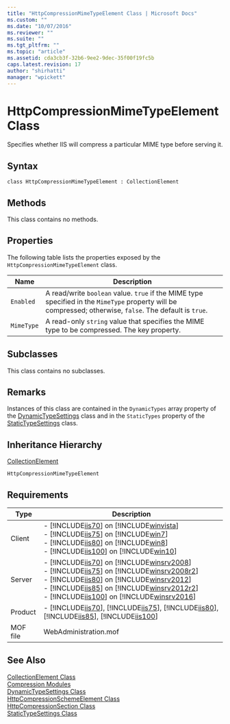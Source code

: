 ```yaml
---
title: "HttpCompressionMimeTypeElement Class | Microsoft Docs"
ms.custom: ""
ms.date: "10/07/2016"
ms.reviewer: ""
ms.suite: ""
ms.tgt_pltfrm: ""
ms.topic: "article"
ms.assetid: cda3cb3f-32b6-9ee2-9dec-35f00f19fc5b
caps.latest.revision: 17
author: "shirhatti"
manager: "wpickett"
---
```

# HttpCompressionMimeTypeElement Class
Specifies whether IIS will compress a particular MIME type before serving it.  
  
## Syntax  
  
```vbs  
class HttpCompressionMimeTypeElement : CollectionElement  
```  
  
## Methods  
 This class contains no methods.  
  
## Properties  
 The following table lists the properties exposed by the `HttpCompressionMimeTypeElement` class.  
  
|Name|Description|  
|----------|-----------------|  
|`Enabled`|A read/write `boolean` value. `true` if the MIME type specified in the `MimeType` property will be compressed; otherwise, `false`. The default is `true`.|  
|`MimeType`|A read-only `string` value that specifies the MIME type to be compressed. The key property.|  
  
## Subclasses  
 This class contains no subclasses.  
  
## Remarks  
 Instances of this class are contained in the `DynamicTypes` array property of the [DynamicTypeSettings](../../reference/admin/dynamictypesettings-class.md) class and in the `StaticTypes` property of the [StaticTypeSettings](../../reference/admin/statictypesettings-class.md) class.  
  
## Inheritance Hierarchy  
 [CollectionElement](../../reference/admin/collectionelement-class.md)  
  
 `HttpCompressionMimeTypeElement`  
  
## Requirements  
  
|Type|Description|  
|----------|-----------------|  
|Client|-   [!INCLUDE[iis70](../../reference/admin/includes/iis70-md.md)] on [!INCLUDE[winvista](../../reference/admin/includes/winvista-md.md)]<br />-   [!INCLUDE[iis75](../../reference/admin/includes/iis75-md.md)] on [!INCLUDE[win7](../../reference/admin/includes/win7-md.md)]<br />-   [!INCLUDE[iis80](../../reference/admin/includes/iis80-md.md)] on [!INCLUDE[win8](../../reference/admin/includes/win8-md.md)]<br />-   [!INCLUDE[iis100](../../reference/admin/includes/iis100-md.md)] on [!INCLUDE[win10](../../reference/admin/includes/win10-md.md)]|  
|Server|-   [!INCLUDE[iis70](../../reference/admin/includes/iis70-md.md)] on [!INCLUDE[winsrv2008](../../reference/admin/includes/winsrv2008-md.md)]<br />-   [!INCLUDE[iis75](../../reference/admin/includes/iis75-md.md)] on [!INCLUDE[winsrv2008r2](../../reference/admin/includes/winsrv2008r2-md.md)]<br />-   [!INCLUDE[iis80](../../reference/admin/includes/iis80-md.md)] on [!INCLUDE[winsrv2012](../../reference/admin/includes/winsrv2012-md.md)]<br />-   [!INCLUDE[iis85](../../reference/admin/includes/iis85-md.md)] on [!INCLUDE[winsrv2012r2](../../reference/admin/includes/winsrv2012r2-md.md)]<br />-   [!INCLUDE[iis100](../../reference/admin/includes/iis100-md.md)] on [!INCLUDE[winsrv2016](../../reference/admin/includes/winsrv2016-md.md)]|  
|Product|-   [!INCLUDE[iis70](../../reference/admin/includes/iis70-md.md)], [!INCLUDE[iis75](../../reference/admin/includes/iis75-md.md)], [!INCLUDE[iis80](../../reference/admin/includes/iis80-md.md)], [!INCLUDE[iis85](../../reference/admin/includes/iis85-md.md)], [!INCLUDE[iis100](../../reference/admin/includes/iis100-md.md)]|  
|MOF file|WebAdministration.mof|  
  
## See Also  
 [CollectionElement Class](../../reference/admin/collectionelement-class.md)   
 [Compression Modules](http://go.microsoft.com/fwlink/?LinkId=64721)   
 [DynamicTypeSettings Class](../../reference/admin/dynamictypesettings-class.md)   
 [HttpCompressionSchemeElement Class](../../reference/admin/httpcompressionschemeelement-class.md)   
 [HttpCompressionSection Class](../../reference/admin/httpcompressionsection-class.md)   
 [StaticTypeSettings Class](../../reference/admin/statictypesettings-class.md)